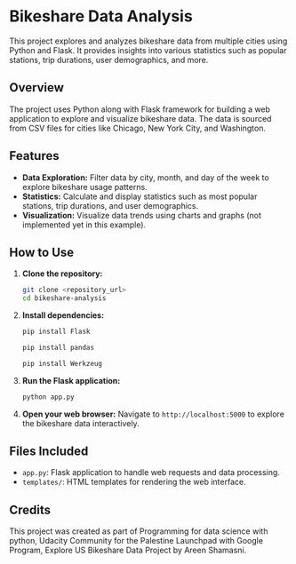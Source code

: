 # Bikeshare Data Analysis

This project explores and analyzes bikeshare data from multiple cities using Python and Flask. It provides insights into various statistics such as popular stations, trip durations, user demographics, and more.

## Overview

The project uses Python along with Flask framework for building a web application to explore and visualize bikeshare data. The data is sourced from CSV files for cities like Chicago, New York City, and Washington.

## Features

- **Data Exploration:** Filter data by city, month, and day of the week to explore bikeshare usage patterns.
- **Statistics:** Calculate and display statistics such as most popular stations, trip durations, and user demographics.
- **Visualization:** Visualize data trends using charts and graphs (not implemented yet in this example).

## How to Use

1. **Clone the repository:**
   ```bash
   git clone <repository_url>
   cd bikeshare-analysis
   ```

2. **Install dependencies:**
   ```bash
   pip install Flask
   ```
      ```bash
   pip install pandas
   ```
      ```bash
   pip install Werkzeug
   ```
3. **Run the Flask application:**
   ```bash
   python app.py
   ```

4. **Open your web browser:**
   Navigate to `http://localhost:5000` to explore the bikeshare data interactively.

## Files Included

- `app.py`: Flask application to handle web requests and data processing.
- `templates/`: HTML templates for rendering the web interface.

## Credits

This project was created as part of Programming for data science with python, Udacity Community for the Palestine Launchpad with Google Program, Explore US Bikeshare Data Project by Areen Shamasni.
